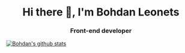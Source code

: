 <h1 align="center">Hi there 👋, I'm Bohdan Leonets</h1>
<h3 align="center">Front-end developer</h3>

[![Bohdan's github stats](https://github-readme-stats.vercel.app/api?username=leonbohdan)](https://github.com/anuraghazra/github-readme-stats)

<!--
Here are some ideas to get you started:

- 🔭 I’m currently working on ...
- 🌱 I’m currently learning ...
- 👯 I’m looking to collaborate on ...
- 🤔 I’m looking for help with ...
- 💬 Ask me about ...
- 📫 How to reach me: ...
- 😄 Pronouns: ...
- ⚡ Fun fact: ...
-->
